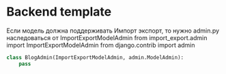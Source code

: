 # Backend template

Если модель должна поддерживать Импорт экспорт, то нужно admin.py наследоваться от ImportExportModelAdmin
from import_export.admin import ImportExportModelAdmin
from django.contrib import admin

```python
class BlogAdmin(ImportExportModelAdmin, admin.ModelAdmin):
    pass
```

